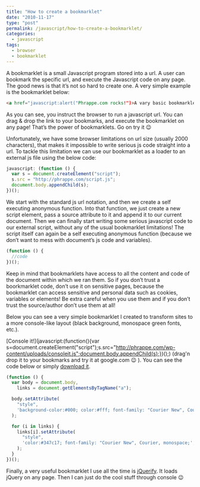```yaml
---
title: "How to create a bookmarklet"
date: "2010-11-17"
type: "post"
permalink: /javascript/how-to-create-a-bookmarklet/
categories:
  - javascript
tags:
  - browser
  - bookmarklet
---
```


A bookmarklet is a small Javascript program stored into a url. A user can bookmark the specific url, and execute the Javascript code on any page. The good news is that it’s not so hard to create one. A very simple example is the bookmarklet below:

```html
<a href="javascript:alert("Phrappe.com rocks!")>A vary basic bookmarklet!</a>
```

As you can see, you instruct the browser to run a javascript url. You can drag & drop the link to your bookmarks, and execute the bookmarklet on any page! That’s the power of bookmarklets. Go on try it 😉

Unfortunately, we have some browser limitations on url size (usually 2000 characters), that makes it impossible to write serious js code straight into a url. To tackle this limitation we can use our bookmarklet as a loader to an external js file using the below code:

```js
javascript: (function () {
  var s = document.createElement("script");
  s.src = "http://phrappe.com/script.js";
  document.body.appendChild(s);
})();
```

We start with the standard js url notation, and then we create a self executing anonymous function. Into that function, we just create a new script element, pass a source attribute to it and append it to our current document. Then we can finally start writing some serious javascript code to our external script, without any of the usual bookmarklet limitations! The script itself can again be a self executing anonymous function (because we don’t want to mess with document’s js code and variables).

```js
(function () {
  //code
})();
```

Keep in mind that bookmarklets have access to all the content and code of the document within which we ran them. So if you don’t trust a boorkmarklet code, don’t use it on sensitive pages, because the bookmarklet can access sensitive and personal data such as cookies, variables or elements! Be extra careful when you use them and if you don’t trust the source/author don’t use them at all!

Below you can see a very simple bookmarklet I created to transform sites to a more console-like layout (black background, monospace green fonts, etc.).

[Console it!](javascript:(function(){var s=document.createElement("script");s.src="http://phrappe.com/wp-content/uploads/consoleit.js";document.body.appendChild(s);})();) (drag'n drop it to your bookmarks and try it at google.com 😉 ). You can see the code below or simply [download it](http://phrappe.com/wp-content/uploads/consoleit.js "Consoleit source code").

```js
(function () {
  var body = document.body,
    links = document.getElementsByTagName("a");

  body.setAttribute(
    "style",
    'background-color:#000; color:#fff; font-family: "Courier New", Courier, monospace;',
  );

  for (i in links) {
    links[i].setAttribute(
      "style",
      'color:#347c17; font-family: "Courier New", Courier, monospace;',
    );
  }
})();
```

Finally, a very useful bookmarklet I use all the time is [jQuerify](http://www.learningjquery.com/2009/04/better-stronger-safer-jquerify-bookmarklet "jQuerify"). It loads jQuery on any page. Then I can just do the cool stuff through console 😉
